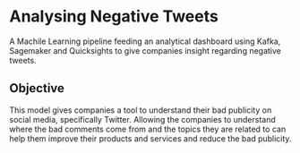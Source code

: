 # Analysing Negative Tweets

A Machile Learning pipeline feeding an analytical dashboard using Kafka, Sagemaker and Quicksights to give companies insight regarding negative tweets. 

## Objective 

This model gives companies a tool to understand their bad publicity on social media, specifically Twitter. Allowing the companies to understand where the bad comments come from and the topics they are related to can help them improve their products and services and reduce the bad publicity. 

